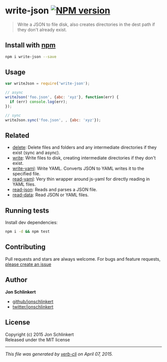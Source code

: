 # write-json [![NPM version](https://badge.fury.io/js/write-json.svg)](http://badge.fury.io/js/write-json)

> Write a JSON to file disk, also creates directories in the dest path if they don't already exist.

## Install with [npm](npmjs.org)

```bash
npm i write-json --save
```


## Usage

```js
var writeJson = require('write-json'); 

// async
writeJson('foo.json', {abc: 'xyz'}, function(err) {
  if (err) console.log(err);
});

// sync
writeJson.sync('foo.json', , {abc: 'xyz'});
```

## Related
 * [delete](https://github.com/jonschlinkert/delete): Delete files and folders and any intermediate directories if they exist (sync and async).
 * [write](https://github.com/jonschlinkert/write): Write files to disk, creating intermediate directories if they don't exist.
 * [write-yaml](https://github.com/jonschlinkert/write-yaml): Write YAML. Converts JSON to YAML writes it to the specified file.
 * [read-yaml](https://github.com/jonschlinkert/read-yaml): Very thin wrapper around js-yaml for directly reading in YAML files.
 * [read-json](https://github.com/azer/read-json): Reads and parses a JSON file.
 * [read-data](https://github.com/jonschlinkert/read-data): Read JSON or YAML files.

## Running tests
Install dev dependencies:

```bash
npm i -d && npm test
```

## Contributing
Pull requests and stars are always welcome. For bugs and feature requests, [please create an issue](https://github.com/jonschlinkert/write-json/issues)

## Author

**Jon Schlinkert**

+ [github/jonschlinkert](https://github.com/jonschlinkert)
+ [twitter/jonschlinkert](http://twitter.com/jonschlinkert) 

## License
Copyright (c) 2015 Jon Schlinkert  
Released under the MIT license

***

_This file was generated by [verb-cli](https://github.com/assemble/verb-cli) on April 07, 2015._
<!-- deps:mocha -->
